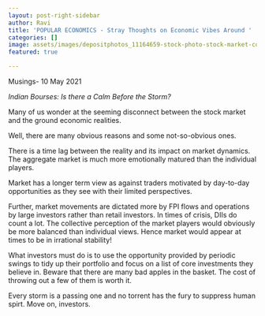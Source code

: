 ```yaml
---
layout: post-right-sidebar
author: Ravi
title: 'POPULAR ECONOMICS - Stray Thoughts on Economic Vibes Around '
categories: []
image: assets/images/depositphotos_11164659-stock-photo-stock-market-concept.jpg
featured: true

---
```

Musings- 10 May 2021 

_Indian Bourses: Is there a Calm Before the Storm?_

Many of us wonder at the seeming disconnect between the stock market and the ground economic realities.  
  
Well, there are many obvious reasons and some not-so-obvious ones.  
  
There is a time lag between the reality and its impact on market dynamics. The aggregate market is much more emotionally matured than the individual players.  
  
Market has a longer term view as against traders motivated by day-to-day opportunities as they see with their limited perspectives.  
  
Further, market movements are dictated more by FPI flows and operations by large investors rather than retail investors. In times of crisis, DIIs do count a lot. The collective perception of the market players would obviously be more balanced than individual views. Hence market would appear at times to be in irrational stability!  
  
What investors must do is to use the opportunity provided by periodic swings to tidy up their portfolio and focus on a list of core investments they believe in. Beware that there are many bad apples in the basket. The cost of throwing out a few of them is worth it.  
  
Every storm is a passing one and no torrent has the fury to suppress human spirt. Move on, investors.